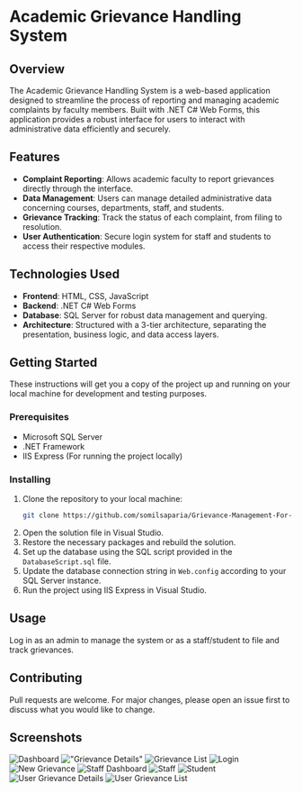 
# Academic Grievance Handling System

## Overview
The Academic Grievance Handling System is a web-based application designed to streamline the process of reporting and managing academic complaints by faculty members. Built with .NET C# Web Forms, this application provides a robust interface for users to interact with administrative data efficiently and securely.

## Features
- **Complaint Reporting**: Allows academic faculty to report grievances directly through the interface.
- **Data Management**: Users can manage detailed administrative data concerning courses, departments, staff, and students.
- **Grievance Tracking**: Track the status of each complaint, from filing to resolution.
- **User Authentication**: Secure login system for staff and students to access their respective modules.

## Technologies Used
- **Frontend**: HTML, CSS, JavaScript
- **Backend**: .NET C# Web Forms
- **Database**: SQL Server for robust data management and querying.
- **Architecture**: Structured with a 3-tier architecture, separating the presentation, business logic, and data access layers.

## Getting Started
These instructions will get you a copy of the project up and running on your local machine for development and testing purposes.

### Prerequisites
- Microsoft SQL Server
- .NET Framework
- IIS Express (For running the project locally)

### Installing
1. Clone the repository to your local machine:
    ```bash
    git clone https://github.com/somilsaparia/Grievance-Management-For-Academics.git
    ```
2. Open the solution file in Visual Studio.
3. Restore the necessary packages and rebuild the solution.
4. Set up the database using the SQL script provided in the `DatabaseScript.sql` file.
5. Update the database connection string in `Web.config` according to your SQL Server instance.
6. Run the project using IIS Express in Visual Studio.

## Usage
Log in as an admin to manage the system or as a staff/student to file and track grievances.

## Contributing
Pull requests are welcome. For major changes, please open an issue first to discuss what you would like to change.

## Screenshots
![Dashboard](/Screenshots/Dashboard.png "Dashboard View")
!["Grievance Details"](/Screenshots/GrievanceDetails.png "Grievance Details View")
![Grievance List](/Screenshots/GrievanceList.png "Grievance List View")
![Login](/Screenshots/Login.png "Login View")
![New Grievance](/Screenshots/NewGrievance.png "New Grievance View")
![Staff Dashboard](/Screenshots/StaffDashboard.png "Staff Dashboard View")
![Staff](/Screenshots/Staff.png "Staff List View")
![Student](/Screenshots/Student.png "Student Add View")
![User Grievance Details](/Screenshots/UserGrievanceDetails.png "User Grievance Details View")
![User Grievance List](/Screenshots/UserGrievanceList.png "User Grievance List View")


